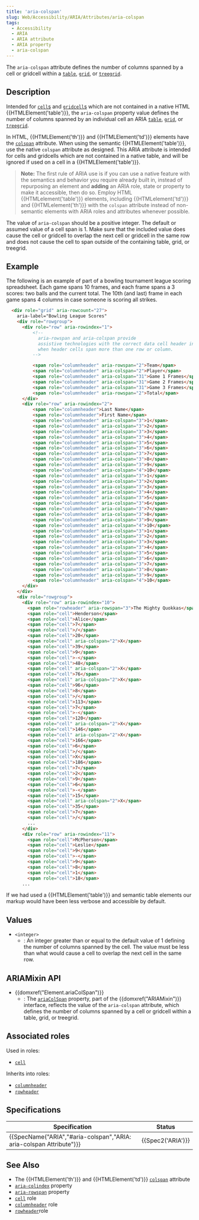 ```yaml
---
title: 'aria-colspan'
slug: Web/Accessibility/ARIA/Attributes/aria-colspan
tags: 
  - Accessibility
  - ARIA
  - ARIA attribute
  - ARIA property
  - aria-colspan
---
```


The `aria-colspan` attribute defines the number of columns spanned by a cell or gridcell within a [`table`](/en-US/docs/Web/Accessibility/ARIA/Roles/table_role), [`grid`](/en-US/docs/Web/Accessibility/ARIA/Roles/grid_role), or [`treegrid`](/en-US/docs/Web/Accessibility/ARIA/Roles/treegrid_role).

## Description

Intended for [`cell`s](/en-US/docs/Web/Accessibility/ARIA/Roles/Cell_role) and [`gridcell`s](/en-US/docs/Web/Accessibility/ARIA/Roles/gridcell_role) which are not contained in a native HTML {{HTMLElement('table')}}, the `aria-colspan` property value defines the number of columns spanned by an individual cell an ARIA [`table`](/en-US/docs/Web/Accessibility/ARIA/Roles/table_role), [`grid`](/en-US/docs/Web/Accessibility/ARIA/Roles/grid_role), or [`treegrid`](/en-US/docs/Web/Accessibility/ARIA/Roles/treegrid_role).

In HTML, {{HTMLElement('th')}} and {{HTMLElement('td')}} elements have the [`colspan`](/en-US/docs/Web/HTML/Element/td#attributes) attribute. When using the semantic {{HTMLElement('table')}}, use the native `colspan` attribute as designed.  This ARIA attribute is intended for cells and gridcells which are not contained in a native table, and will be ignored if used on a cell in a {{HTMLElement('table')}}.

> **Note:** The first rule of ARIA use is if you can use a native feature with the semantics and behavior you require already built in, instead of repurposing an element and **adding** an ARIA role, state or property to make it accessible, then do so. Employ HTML {{HTMLelement('table')}} elements, including {{HTMLelement('td')}} and {{HTMLelement('th')}} with the `colspan` attribute instead of non-semantic elements with ARIA roles and attributes whenever possible.

The value of `aria-colspan` should be a positive integer. The default or assumed value of a cell span is 1. Make sure that the included value does cause the cell or gridcell to overlap the next cell or gridcell in the same row and does not cause the cell to span outside of the containing table, grid, or treegrid.

## Example

The following is an example of part of a bowling tournament league scoring spreadsheet. Each game spans 10 frames, and each frame spans a 3 scores: two balls and the current total. The 10th (and last) frame in each game spans 4 columns in case someone is scoring all strikes.

```html
  <div role="grid" aria-rowcount="27">
    aria-label="Bowling League Scores"
    <div role="rowgroup">
      <div role="row" aria-rowindex="1">
          <!--
            aria-rowspan and aria-colspan provide
            assistive technologies with the correct data cell header information
            when header cells span more than one row or column.
          -->

          <span role="columnheader" aria-rowspan="2">Team</span>
          <span role="columnheader" aria-colspan="2">Player</span>
          <span role="columnheader" aria-colspan="31">Game 1 Frames</span>
          <span role="columnheader" aria-colspan="31">Game 2 Frames</span>
          <span role="columnheader" aria-colspan="31">Game 3 Frames</span>
          <span role="columnheader" aria-rowspan="2">Total</span>
      </div>
      <div role="row" aria-rowindex="2">
          <span role="columnheader">Last Name</span>
          <span role="columnheader">First Name</span>
          <span role="columnheader" aria-colspan="3">1</span>
          <span role="columnheader" aria-colspan="3">2</span>
          <span role="columnheader" aria-colspan="3">3</span>
          <span role="columnheader" aria-colspan="3">4</span>
          <span role="columnheader" aria-colspan="3">5</span>
          <span role="columnheader" aria-colspan="3">6</span>
          <span role="columnheader" aria-colspan="3">7</span>
          <span role="columnheader" aria-colspan="3">8</span>
          <span role="columnheader" aria-colspan="3">9</span>
          <span role="columnheader" aria-colspan="4">10</span>
          <span role="columnheader" aria-colspan="3">1</span>
          <span role="columnheader" aria-colspan="3">2</span>
          <span role="columnheader" aria-colspan="3">3</span>
          <span role="columnheader" aria-colspan="3">4</span>
          <span role="columnheader" aria-colspan="3">5</span>
          <span role="columnheader" aria-colspan="3">6</span>
          <span role="columnheader" aria-colspan="3">7</span>
          <span role="columnheader" aria-colspan="3">8</span>
          <span role="columnheader" aria-colspan="3">9</span>
          <span role="columnheader" aria-colspan="4">10</span>
          <span role="columnheader" aria-colspan="3">1</span>
          <span role="columnheader" aria-colspan="3">2</span>
          <span role="columnheader" aria-colspan="3">3</span>
          <span role="columnheader" aria-colspan="3">4</span>
          <span role="columnheader" aria-colspan="3">5</span>
          <span role="columnheader" aria-colspan="3">6</span>
          <span role="columnheader" aria-colspan="3">7</span>
          <span role="columnheader" aria-colspan="3">8</span>
          <span role="columnheader" aria-colspan="3">9</span>
          <span role="columnheader" aria-colspan="4">10</span>
      </div>
    </div>
    <div role="rowgroup">
      <div role="row" aria-rowindex="10">
        <span role="rowheader" aria-rowspan="3">The Mighty Quokkas</span>
        <span role="cell">Henderson</span>
        <span role="cell">Alice</span>
        <span role="cell">7</span>
        <span role="cell">/</span>
        <span role="cell">20</span>
        <span role="cell" aria-colspan="2">X</span>
        <span role="cell">39</span>
        <span role="cell">9</span>
        <span role="cell">-</span>
        <span role="cell">48</span>
        <span role="cell" aria-colspan="2">X</span>
        <span role="cell">76</span>
        <span role="cell" aria-colspan="2">X</span>
        <span role="cell">96</span>
        <span role="cell">8</span>
        <span role="cell">/</span>
        <span role="cell">113</span>
        <span role="cell">7</span>
        <span role="cell">-</span>
        <span role="cell">120</span>
        <span role="cell" aria-colspan="2">X</span>
        <span role="cell">146</span>
        <span role="cell" aria-colspan="2">X</span>
        <span role="cell">166</span>
        <span role="cell">6</span>
        <span role="cell">/</span>
        <span role="cell">X</span>
        <span role="cell">186</span>
        <span role="cell">7</span>
        <span role="cell">2</span>
        <span role="cell">9</span>
        <span role="cell">6</span>
        <span role="cell">-</span>
        <span role="cell">15</span>
        <span role="cell" aria-colspan="2">X</span>
        <span role="cell">35</span>
        <span role="cell">7</span>
        <span role="cell">/</span>
        ...
      </div> 
      <div role="row" aria-rowindex="11">
        <span role="cell">McPherson</span>
        <span role="cell">Leslie</span>
        <span role="cell">9</span>
        <span role="cell">-</span>
        <span role="cell">9</span>
        <span role="cell">8</span>
        <span role="cell">1</span>
        <span role="cell">18</span>  
      ...
```

If we had used a {{HTMLElement('table')}} and semantic table elements our markup would have been less verbose and accessible by default.

## Values

- `<integer>`
  - : An integer greater than or equal to the default value of 1 defining the number of columns spanned by the cell. The value must be less than what would cause a cell to overlap the next cell in the same row.

## ARIAMixin API

- {{domxref("Element.ariaColSpan")}}
  - : The  [`ariaColSpan`](/en-US/docs/Web/API/Element/ariaColSpan) property, part of the {{domxref("ARIAMixin")}} interface, reflects the value of the `aria-colspan` attribute, which defines the number of columns spanned by a cell or gridcell within a table, grid, or treegrid.

## Associated roles

Used in roles:

- [`cell`](/en-US/docs/Web/Accessibility/ARIA/Roles/Cell_role)

Inherits into roles:

- [`columnheader`](/en-US/docs/Web/Accessibility/ARIA/Roles/Columnheader_role)
- [`rowheader`](/en-US/docs/Web/Accessibility/ARIA/Roles/Columnheader_role)

## Specifications

| Specification | Status |
| ------------- | ------  |
| {{SpecName("ARIA","#aria-colspan","ARIA: aria-colspan Attribute")}}  | {{Spec2('ARIA')}} |

## See Also

- The {{HTMLElement('th')}} and {{HTMLElement('td')}}  [`colspan`](/en-US/docs/Web/HTML/Element/td#attributes) attribute
- [`aria-colindex`](/en-US/docs/Web/Accessibility/ARIA/Attributes/aria-colindex) property
- [`aria-rowspan`](/en-US/docs/Web/Accessibility/ARIA/Attributes/aria-rowspan) property
- [`cell`](/en-US/docs/Web/Accessibility/ARIA/Roles/Cell_role) role
- [`columnheader`](/en-US/docs/Web/Accessibility/ARIA/Roles/Columnheader_role) role
- [`rowheader`](/en-US/docs/Web/Accessibility/ARIA/Roles/Columnheader_role)role
